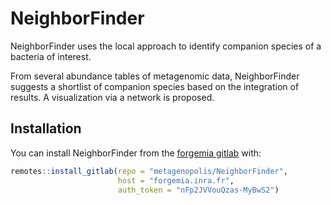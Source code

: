 
<!-- README.md is generated from README.Rmd. Please edit that file -->

# NeighborFinder

<!-- badges: start -->
<!-- badges: end -->

NeighborFinder uses the local approach to identify companion species of
a bacteria of interest.

From several abundance tables of metagenomic data, NeighborFinder
suggests a shortlist of companion species based on the integration of
results. A visualization via a network is proposed.

## Installation

You can install NeighborFinder from the [forgemia
gitlab](metagenopolis/NeighborFinder) with:

``` r
remotes::install_gitlab(repo = "metagenopolis/NeighborFinder", 
                        host = "forgemia.inra.fr",
                        auth_token = "nFp2JVVouQzas-MyBwS2")
```
